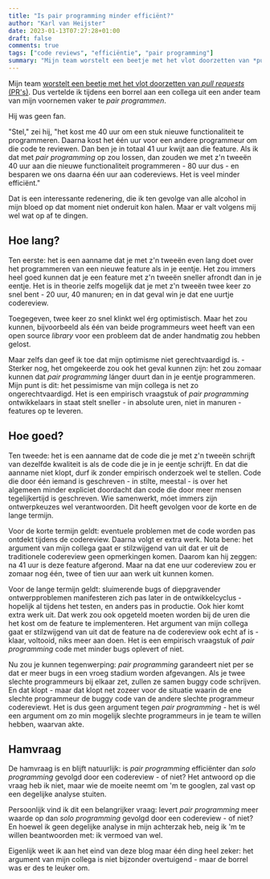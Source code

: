 ```yaml
---
title: "Is pair programming minder efficiënt?"
author: "Karl van Heijster"
date: 2023-01-13T07:27:28+01:00
draft: false
comments: true
tags: ["code reviews", "efficiëntie", "pair programming"]
summary: "Mijn team worstelt een beetje met het vlot doorzetten van *pull requests*. Dus vertelde ik tijdens een borrel aan een collega uit een ander team van mijn voornemen vaker te *pair programmen*. Hij was geen fan."
---
```


Mijn team [worstelt een beetje met het vlot doorzetten van *pull requests* (PR's)](/blog/23/01/wel-code-reviews-geen-pull-requests/). Dus vertelde ik tijdens een borrel aan een collega uit een ander team van mijn voornemen vaker te *pair programmen*. 


Hij was geen fan.


"Stel," zei hij, "het kost me 40 uur om een stuk nieuwe functionaliteit te programmeren. Daarna kost het één uur voor een andere programmeur om die code te reviewen. Dan ben je in totaal 41 uur kwijt aan die feature. Als ik dat met *pair programming* op zou lossen, dan zouden we met z'n tweeën 40 uur aan die nieuwe functionaliteit programmeren - 80 uur dus - en besparen we ons daarna één uur aan codereviews. Het is veel minder efficiënt."


Dat is een interessante redenering, die ik ten gevolge van alle alcohol in mijn bloed op dat moment niet onderuit kon halen. Maar er valt volgens mij wel wat op af te dingen.


## Hoe lang?


Ten eerste: het is een aanname dat je met z'n tweeën even lang doet over het programmeren van een nieuwe feature als in je eentje. Het zou immers heel goed kunnen dat je een feature met z'n tweeën sneller afrondt dan in je eentje. Het is in theorie zelfs mogelijk dat je met z'n tweeën twee keer zo snel bent - 20 uur, 40 manuren; en in dat geval win je dat ene uurtje codereview.


Toegegeven, twee keer zo snel klinkt wel érg optimistisch. Maar het zou kunnen, bijvoorbeeld als één van beide programmeurs weet heeft van een open source *library* voor een probleem dat de ander handmatig zou hebben gelost.


Maar zelfs dan geef ik toe dat mijn optimisme niet gerechtvaardigd is. - Sterker nog, het omgekeerde zou ook het geval kunnen zijn: het zou zomaar kunnen dat *pair programming* lánger duurt dan in je eentje programmeren. Mijn punt is dit: het pessimisme van mijn collega is net zo ongerechtvaardigd. Het is een empirisch vraagstuk of *pair programming* ontwikkelaars in staat stelt sneller - in absolute uren, niet in manuren - features op te leveren.


## Hoe goed?


Ten tweede: het is een aanname dat de code die je met z'n tweeën schrijft van dezelfde kwaliteit is als de code die je in je eentje schrijft. En dat die aanname niet klopt, durf ik zonder empirisch onderzoek wel te stellen. Code die door één iemand is geschreven - in stilte, meestal - is over het algemeen minder expliciet doordacht dan code die door meer mensen tegelijkertijd is geschreven. Wie samenwerkt, móet immers zijn ontwerpkeuzes wel verantwoorden. Dit heeft gevolgen voor de korte en de lange termijn.


Voor de korte termijn geldt: eventuele problemen met de code worden pas ontdekt tijdens de codereview. Daarna volgt er extra werk. Nota bene: het argument van mijn collega gaat er stilzwijgend van uit dat er uit de traditionele codereview geen opmerkingen komen. Daarom kan hij zeggen: na 41 uur is deze feature afgerond. Maar na dat ene uur codereview zou er zomaar nog één, twee of tien uur aan werk uit kunnen komen. 


Voor de lange termijn geldt: sluimerende bugs of diepgravender ontwerpproblemen manifesteren zich pas later in de ontwikkelcyclus - hopelijk al tijdens het testen, en anders pas in productie. Ook hier komt extra werk uit. Dat werk zou ook opgeteld moeten worden bij de uren die het kost om de feature te implementeren. Het argument van mijn collega gaat er stilzwijgend van uit dat de feature na de codereview ook echt af is - klaar, voltooid, niks meer aan doen. Het is een empirisch vraagstuk of *pair programming* code met minder bugs oplevert of niet.


Nu zou je kunnen tegenwerping: *pair programming* garandeert niet per se dat er meer bugs in een vroeg stadium worden afgevangen. Als je twee slechte programmeurs bij elkaar zet, zullen ze samen buggy code schrijven. En dat klopt - maar dat klopt net zozeer voor de situatie waarin de ene slechte programmeur de buggy code van de andere slechte programmeur codereviewt. Het is dus geen argument tegen *pair programming* - het is wél een argument om zo min mogelijk slechte programmeurs in je team te willen hebben, waarvan akte.


## Hamvraag


De hamvraag is en blijft natuurlijk: is *pair programming* efficiënter dan *solo programming* gevolgd door een codereview - of niet? Het antwoord op die vraag heb ik niet, maar wie de moeite neemt om 'm te googlen, zal vast op een degelijke analyse stuiten. 


Persoonlijk vind ik dit een belangrijker vraag: levert *pair programming* meer waarde op dan *solo programming* gevolgd door een codereview - of niet? En hoewel ik geen degelijke analyse in mijn achterzak heb, neig ik 'm te willen beantwoorden met: ik vermoed van wel.


Eigenlijk weet ik aan het eind van deze blog maar één ding heel zeker: het argument van mijn collega is niet bijzonder overtuigend - maar de borrel was er des te leuker om.
